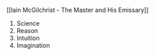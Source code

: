 [[Iain McGilchrist - The Master and His Emissary]]
1. Science
2. Reason
3. Intuition
4. Imagination
